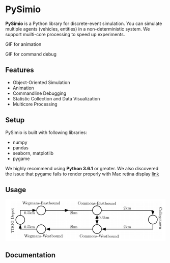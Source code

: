 # PySimio
**PySimio** is a Python library for discrete-event simulation. You can simulate multiple agents (vehicles, entities) in a non-deterministic system. We support muilti-core processing to speed up experiments. 

GIF for animation

GIF for command debug

## Features
- Object-Oriented Simulation
- Animation
- Commandline Debugging
- Statistic Collection and Data Visualization 
- Multicore Processing

## Setup
PySimio is built with following libraries:
- numpy 
- pandas 
- seaborn, matplotlib 
- pygame

We highly recommend using **Python 3.6.1** or greater.
We also discovered the issue that pygame fails to render properly with Mac retina display [link](https://stackoverflow.com/questions/29834292/pygame-simple-loop-runs-very-slowly-on-mac)


## Usage
![Route map](data/map.png)


## Documentation

